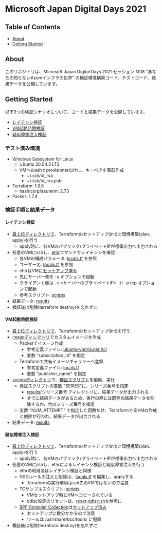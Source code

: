 # Microsoft Japan Digital Days 2021

## Table of Contents

- [About](#about)
- [Getting Started](#getting_started)

## About <a name = "about"></a>

このリポジトリは、Microsoft Japan Digital Days 2021 セッション M08 "あなたの知らないAzureインフラの世界" の検証環境構築コード、テストコード、結果データを公開しています。

## Getting Started <a name = "getting_started"></a>

以下3つの検証シナリオについて、コードと結果データを公開しています。

* [レイテンシ検証](./nw-latency)
* [VM起動時間検証](./vm-startup-time)
* [疑似障害注入検証](./nw-chaos)

### テスト済み環境

* Windows Subsystem for Linux
  * Ubuntu 20.04.3 LTS
  * VMへのsshとprovisioner向けに、キーペアを事前作成
    * ~/.ssh/id_rsa
    * ~/.ssh/id_rsa.pub
* Terraform: 1.0.5
  * hashicorp/azurerm: 2.73
* Packer: 1.7.4

### 検証手順と結果データ

#### レイテンシ検証

* [最上位ディレクトリで](./nw-latency)、Terraformのセットアップ(init)と環境構築(plan、apply)を行う
  * apply時に、各VMのパブリック/プライベートIPが標準出力へ出力される
* 任意のVMにsshし、[ethr](https://github.com/microsoft/ethr)コマンドでレイテンシを確認
  * 各VMの構成パラメータ: [locals.tf](./nw-latency/locals.tf) を参照
  * ユーザー名: [locals.tf](./nw-latency/locals.tf) を参照
  * ehtrはVMに[セットアップ済み](./nw-latency/init.sh)
  * 先にサーバー側を -s オプションで起動
  * クライアント側は -c <サーバーのプライベートIP> -t l -p tcp オプションで起動
  * 参考スクリプト: [scripts](./nw-latency/scripts)
* 結果データ: [results](./nw-latency/results)
* 検証後は削除(terraform destroy)を忘れずに

#### VM起動時間検証

* [最上位ディレクトリで](./vm-startup-time)、Terraformのセットアップ(init)を行う
* [imageディレクトリ](./vm-startup-time/image)でカスタムイメージを作成
  * Packerでイメージ作成
    * 参考定義ファイル: [ubuntu-vanilla.pkr.hcl](././vm-startup-time/image/packer/ubuntu-vanilla.pkr.hcl)
    * 変数 "subscription_id" を指定
  * Terraformで共有イメージギャラリーへ登録
    * 参考定義ファイル: [locals.tf](./vm-startup-time/image/terraform/locals.tf)
    * 変数 "publisher_name" を指定
* [scriptsディレクトリ](./vm-startup-time/scripts)で、[検証スクリプト](./vm-startup-time/scripts/test.sh)を編集、実行
  * 検証スクリプトの変数 "SERIES"に、シリーズ番号を指定
    * [results](./vm-startup-time/results)/シリーズ番号 ディレクトリに、結果データが出力される
    * すでに結果データがあるため、実行の際には既存の結果データを削除するか、他のシリーズ番号を指定
  * 変数 "NUM_ATTEMPT" で指定した回数だけ、Terraformで全VMの作成と削除が行われ、結果データが出力される
* 結果データ: [results](./vm-startup-time/results)

#### 疑似障害注入検証
* [最上位ディレクトリで](./nw-chaos)、Terraformのセットアップ(init)と環境構築(plan、apply)を行う
  * apply時に、各VMのパブリック/プライベートIPが標準出力へ出力される
* 任意のVMにsshし、ethrによるレイテンシ検証と疑似障害注入を行う
  * ethrの利用法はレイテンシ検証と同様
  * NSGルールの注入と削除は、[locals.tf](./nw-chaos/locals.tf) を編集し、applyする
    * Terraformの実行環境はssh先のVMではないので注意
  * TCサンプルスクリプト: [scripts](./nw-chaos/scripts)
    * VMセットアップ時にVMへコピーされている
    * qdisc設定のリセットは、[reset-qdisc.sh](./nw-chaos/scripts/reset-qdisc.sh)を参考に
  * [BPF Compiler Collection](https://github.com/iovisor/bcc)は[セットアップ済み](./nw-chaos/init.sh)
    * セットアップに数分かかるので注意
    * ツールは /usr/share/bcc/tools/ に配置
* 検証後は削除(terraform destroy)を忘れずに
